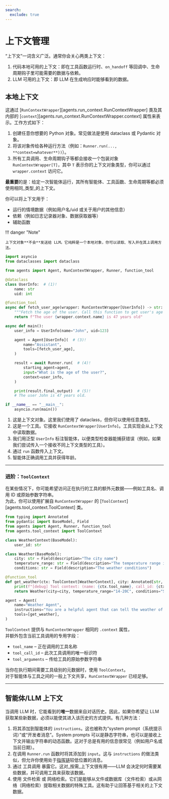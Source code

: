 ```yaml
---
search:
  exclude: true
---
```

# 上下文管理

“上下文”一词含义广泛。通常你会关心两类上下文：

1. 代码本地可用的上下文：即在工具函数运行时、`on_handoff` 等回调中、生命周期钩子里可能需要的数据与依赖。
2. LLM 可用的上下文：即 LLM 在生成响应时能够看到的数据。

## 本地上下文

这通过 [`RunContextWrapper`][agents.run_context.RunContextWrapper] 类及其内部的 [`context`][agents.run_context.RunContextWrapper.context] 属性来表示。工作方式如下：

1. 创建任意你想要的 Python 对象。常见做法是使用 dataclass 或 Pydantic 对象。
2. 将该对象传给各种运行方法（例如：`Runner.run(..., **context=whatever**))`）。
3. 所有工具调用、生命周期钩子等都会接收一个包装对象 `RunContextWrapper[T]`，其中 `T` 表示你的上下文对象类型，你可以通过 `wrapper.context` 访问它。

**最重要**的是：给定一次智能体运行，其所有智能体、工具函数、生命周期等都必须使用相同_类型_的上下文。

你可以将上下文用于：

- 运行的情境数据（例如用户名/uid 或关于用户的其他信息）
- 依赖（例如日志记录器对象、数据获取器等）
- 辅助函数

!!! danger "Note"

    上下文对象**不会**发送给 LLM。它纯粹是一个本地对象，你可以读取、写入并在其上调用方法。

```python
import asyncio
from dataclasses import dataclass

from agents import Agent, RunContextWrapper, Runner, function_tool

@dataclass
class UserInfo:  # (1)!
    name: str
    uid: int

@function_tool
async def fetch_user_age(wrapper: RunContextWrapper[UserInfo]) -> str:  # (2)!
    """Fetch the age of the user. Call this function to get user's age information."""
    return f"The user {wrapper.context.name} is 47 years old"

async def main():
    user_info = UserInfo(name="John", uid=123)

    agent = Agent[UserInfo](  # (3)!
        name="Assistant",
        tools=[fetch_user_age],
    )

    result = await Runner.run(  # (4)!
        starting_agent=agent,
        input="What is the age of the user?",
        context=user_info,
    )

    print(result.final_output)  # (5)!
    # The user John is 47 years old.

if __name__ == "__main__":
    asyncio.run(main())
```

1. 这是上下文对象。这里我们使用了 dataclass，但你可以使用任意类型。
2. 这是一个工具。它接收 `RunContextWrapper[UserInfo]`。工具实现会从上下文中读取数据。
3. 我们用泛型 `UserInfo` 标注智能体，以便类型检查器能捕获错误（例如，如果我们尝试传入一个接收不同上下文类型的工具）。
4. 通过 `run` 函数传入上下文。
5. 智能体正确调用工具并获得年龄。

---

### 进阶：`ToolContext`

在某些情况下，你可能希望访问正在执行的工具的额外元数据——例如工具名、调用 ID 或原始参数字符串。  
为此，你可以使用扩展自 `RunContextWrapper` 的 [`ToolContext`][agents.tool_context.ToolContext] 类。

```python
from typing import Annotated
from pydantic import BaseModel, Field
from agents import Agent, Runner, function_tool
from agents.tool_context import ToolContext

class WeatherContext(BaseModel):
    user_id: str

class Weather(BaseModel):
    city: str = Field(description="The city name")
    temperature_range: str = Field(description="The temperature range in Celsius")
    conditions: str = Field(description="The weather conditions")

@function_tool
def get_weather(ctx: ToolContext[WeatherContext], city: Annotated[str, "The city to get the weather for"]) -> Weather:
    print(f"[debug] Tool context: (name: {ctx.tool_name}, call_id: {ctx.tool_call_id}, args: {ctx.tool_arguments})")
    return Weather(city=city, temperature_range="14-20C", conditions="Sunny with wind.")

agent = Agent(
    name="Weather Agent",
    instructions="You are a helpful agent that can tell the weather of a given city.",
    tools=[get_weather],
)
```

`ToolContext` 提供与 `RunContextWrapper` 相同的 `.context` 属性，  
并额外包含当前工具调用的专用字段：

- `tool_name` – 正在调用的工具名称  
- `tool_call_id` – 此次工具调用的唯一标识符  
- `tool_arguments` – 传给工具的原始参数字符串  

当你在执行期间需要工具级别的元数据时，使用 `ToolContext`。  
对于智能体与工具之间的一般上下文共享，`RunContextWrapper` 已经足够。

---

## 智能体/LLM 上下文

当调用 LLM 时，它能看到的**唯一**数据来自对话历史。因此，如果你希望让 LLM 获取某些新数据，必须以能使其进入该历史的方式提供。有几种方法：

1. 将其添加到智能体的 `instructions`。这也被称为“system prompt（系统提示词）”或“开发者消息”。System prompts 可以是静态字符串，也可以是接收上下文并输出字符串的动态函数。这对于总是有用的信息很常见（例如用户名或当前日期）。
2. 在调用 `Runner.run` 函数时将其添加到 `input`。这与 `instructions` 的做法类似，但允许你使用处于[指挥链](https://cdn.openai.com/spec/model-spec-2024-05-08.html#follow-the-chain-of-command)较低位置的消息。
3. 通过 工具调用 暴露它。这对_按需_上下文很有用——LLM 会决定何时需要某些数据，并可调用工具来获取该数据。
4. 使用 文件检索 或 网络检索。它们是能够从文件或数据库（文件检索）或从网络（网络检索）提取相关数据的特殊工具。这有助于让回答基于相关的上下文数据。
